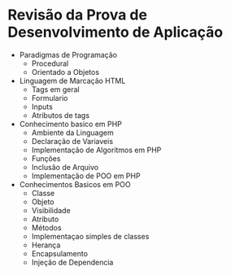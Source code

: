 # Revisão da Prova de Desenvolvimento de Aplicação

- Paradigmas de Programação
    - Procedural
    - Orientado a Objetos
- Linguagem de Marcação HTML
    - Tags em geral
    - Formulario
    - Inputs
    - Atributos de tags
- Conhecimento basico em PHP
    - Ambiente da Linguagem
    - Declaração de Variaveis
    - Implementação de Algoritmos em PHP
    - Funções
    - Inclusão de Arquivo
    - Implementação de POO em PHP
- Conhecimentos Basicos em POO
    - Classe
    - Objeto
    - Visibilidade
    - Atributo
    - Métodos
    - Implementaçao simples de classes
    - Herança
    - Encapsulamento
    - Injeção de Dependencia 
